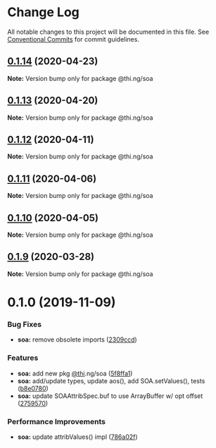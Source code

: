 # Change Log

All notable changes to this project will be documented in this file.
See [Conventional Commits](https://conventionalcommits.org) for commit guidelines.

## [0.1.14](https://github.com/thi-ng/umbrella/compare/@thi.ng/soa@0.1.13...@thi.ng/soa@0.1.14) (2020-04-23)

**Note:** Version bump only for package @thi.ng/soa





## [0.1.13](https://github.com/thi-ng/umbrella/compare/@thi.ng/soa@0.1.12...@thi.ng/soa@0.1.13) (2020-04-20)

**Note:** Version bump only for package @thi.ng/soa





## [0.1.12](https://github.com/thi-ng/umbrella/compare/@thi.ng/soa@0.1.11...@thi.ng/soa@0.1.12) (2020-04-11)

**Note:** Version bump only for package @thi.ng/soa





## [0.1.11](https://github.com/thi-ng/umbrella/compare/@thi.ng/soa@0.1.10...@thi.ng/soa@0.1.11) (2020-04-06)

**Note:** Version bump only for package @thi.ng/soa





## [0.1.10](https://github.com/thi-ng/umbrella/compare/@thi.ng/soa@0.1.9...@thi.ng/soa@0.1.10) (2020-04-05)

**Note:** Version bump only for package @thi.ng/soa





## [0.1.9](https://github.com/thi-ng/umbrella/compare/@thi.ng/soa@0.1.8...@thi.ng/soa@0.1.9) (2020-03-28)

**Note:** Version bump only for package @thi.ng/soa





# 0.1.0 (2019-11-09)

### Bug Fixes

* **soa:** remove obsolete imports ([2309ccd](https://github.com/thi-ng/umbrella/commit/2309ccd6e581b6f385f4a2720fd2ad5cfb8a0d79))

### Features

* **soa:** add new pkg [@thi](https://github.com/thi).ng/soa ([5f8ffa1](https://github.com/thi-ng/umbrella/commit/5f8ffa175fabc4518f6b931c8c57473ea8ab1a74))
* **soa:** add/update types, update aos(), add SOA.setValues(), tests ([b8e0780](https://github.com/thi-ng/umbrella/commit/b8e07806427041a7ef3413ca47357e3360f6a4c8))
* **soa:** update SOAAttribSpec.buf to use ArrayBuffer w/ opt offset ([2759570](https://github.com/thi-ng/umbrella/commit/27595700ce0df21258dad58e18abf98b8ddb7c30))

### Performance Improvements

* **soa:** update attribValues() impl ([786a02f](https://github.com/thi-ng/umbrella/commit/786a02f66fd0f50e678f3eb048964fadf293db3f))
